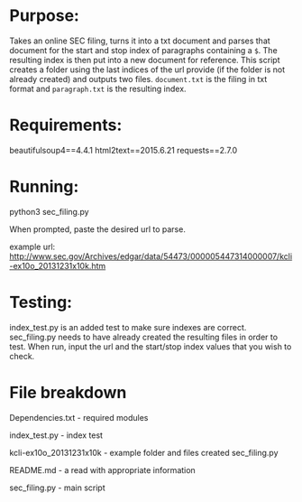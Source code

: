 # Purpose:
Takes an online SEC filing, turns it into a txt document and parses that document for the start and stop index of paragraphs containing a `$`. The resulting index is then put into a new document for reference. This script creates a folder using the last indices of the url provide (if the folder is not already created) and outputs two files. `document.txt` is the filing in txt format and `paragraph.txt` is the resulting index.

# Requirements:
beautifulsoup4==4.4.1
html2text==2015.6.21
requests==2.7.0

# Running:
python3 sec_filing.py

When prompted, paste the desired url to parse.

example url: http://www.sec.gov/Archives/edgar/data/54473/000005447314000007/kcli-ex10o_20131231x10k.htm

# Testing:
index_test.py is an added test to make sure indexes are correct. sec_filing.py needs to have already created the resulting files in order to test. When run, input the url and the start/stop index values that you wish to check.

# File breakdown
Dependencies.txt - required modules

index_test.py - index test

kcli-ex10o_20131231x10k - example folder and files created sec_filing.py

README.md - a read with appropriate information

sec_filing.py - main script
